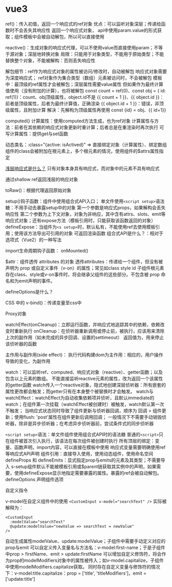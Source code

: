 # vue3

ref()：传入初值，返回一个响应式的ref对象
优点：可以监听对象深层；传递给函数时不会丢失其响应性
返回一个响应式对象，
api中使用param.value的形式获取；组件模板中会被自动解包，所以可以直接使用

reactive()：生成对象的响应式代理，可以不使用value而直接使用param；不等于源对象；深层地转换对象
局限：只能用于对象类型，不能用于原始类型；不能替换整个对象，不能被解构：否则丢失响应性

解包细节：ref作为响应式对象的属性被访问/修改时，自动被解包
响应式对象需要为深度响应式；
ref对象作为集合类型（数组）元素被访问时，不会被解包
模板中：最顶级的ref属性才会被解包；深层属性需要value属性
但如果作为最终计算值使用（没有附加的计算），也将被解包
const count = ref(0)、const obj = { id: ref(1)}：count、obj顶级属性，object.id不是
{{ count + 1 }}、{{ object.id }}：前者是顶级属性，后者为最终计算值，正确渲染
{{ object.id + 1 }}：错误，非顶级属性，且附加计算
解决：先解构为顶级属性再使用
const {id} = obj、{{ id+1}}

computed()
计算属性：使用computed方法生成，也为ref对象
计算属性与方法：前者在其依赖的响应式对象更新时重计算；后者总是在重渲染时再次执行
可写计算属性：提供get与set函数

动态类名：:class="{active: isActived}" => 直接绑定对象（计算属性）、绑定数组
组件的class会被附加在根元素上，多个根元素的情况，使用组件的$attrs属性指定

<p :class="$attrs.class"></p>

<u>浅层响应式是什么？</u>
只有对象本身具有响应式，而对象中的元素不具有响应式

通过shallow ref返回浅层的响应对象

toRaw()：根据代理返回原始对象

setup()钩子函数：组件中使用组合式API入口；
单文件使用`<script setup>`语法糖：不用手动去暴露setup中的对象
第一个参数是响应式props，如果解构会丢失响应性
第二个参数为上下文对象，对象为非响应，其中含有attrs、slots、emit等响应式对象；还有expose方法（模板引用时，只能获取该函数返回的对象）
defineExpose：当组件为`<s setup>`时，默认私有，不能使用ref去使用模板引用；使用该方法导出可引用的对象
可返回渲染函数
组合式API是什么？：相对于选项式（Vue2）的一种写法

import生命周期钩子函数：
onMounted()

$attr：组件透传 attributes 的对象
透传attributes：传递给一个组件，但没有被声明为 prop 或自定义事件（v-on）的属性；常见如class style id
子组件根元素存在class、style或v-on事件时，将会继承父组件的这些部分。不包含被 prop 命名和为emit声明的事件。

defineOptions是什么？

CSS 中的 v-bind()：传递变量至css中

Proxy对象

watchEffect(onCleanup)：立即运行函数，并响应式地追踪其中的依赖，依赖改变时重新执行
onCleanup：在侦听器重新调用或停止前，被执行，应该用来清除上次的副作用（如未完成的异步回调、设置的settimeout）
返回值为，用来停止该侦听器的函数

主作用与副作用(side effect)：
执行代码构建dom为主作用：相应的，用户操作导致的变化，为副作用

watch：可以监听ref、computed、响应式对象（reactive）、getter函数；以及包含以上元素的数组。
不能直接监听reactive元素的属性，改为返回一个该属性的getter函数
watch传入一个reactive对象，隐式地创建深层侦听器：所有嵌套的属性更改都会触发；而getter只有在本身整个被替换时才会触发。
watch与watchEffect：watchEffect为自动收集依赖项并侦听，且默认immediate的watch；在组件第一次挂载（watchEffect被创建时）被触发，watch默认第一次不触发；
当响应式状态同时导致了组件更新与侦听器回调，顺序为 回调 > 组件更新；使用flush: 'post'属性在组件更新后调用回调；
一般情况下不需要手动销毁侦听器，除非是异步侦听器；在考虑异步侦听器前，尝试条件式的同步侦听器

`<script setup>`语法：单文件组件使用组合式API时的语法糖
普通的`<script>`只在组件被首次引入执行，该语法在每次组件被创建时执行
所有顶层的绑定：变量、函数声明，import内容，可以直接在模板中使用
响应式变量需要明确使用ref等响应式API声明
组件引用：直接导入使用，使用动态组件，使用命名空间
defineProps 和 defineEmits：显式指定prop与emits的元素及其类型；不需要导入
s-setup组件默认不能被模板引用或$parent链获取其实例中的声明，如果需要，使用defineExpose显示地指定需要暴露的属性。暴露的ref会被自动解包。
defineOptions 声明组件选项


自定义指令

v-model在自定义组件中的使用
`<CustomInput v-model="searchText" />`
实际被解释为：

```vue
<CustomInput
  :modelValue="searchText"
  @update:modelValue="newValue => searchText = newValue"
/>
```

自动生成属性modelValue、update:modelValue；子组件中需要手动定义对应的prop与emit
可以自定义传入变量名与方法名：v-model:first-name；于是子组件中prop > firstName、emit > update:firstName
可以增加自定义修饰符，将会作为prop的modelModifiers对象中的属性被传入；如v-model.capitalize，子组件中使用modelModifiers.capitalize获取。
同时存在自定义变量与修饰符的情况下：v-model:title.capitalize：prop = ['title', 'titleModifiers']，emit = ['update:title']